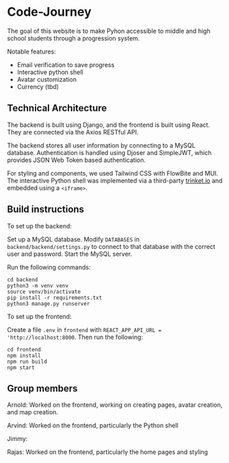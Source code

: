 # Code-Journey

The goal of this website is to make Pyhon accessible to middle and high school students through a progression system.

Notable features:
* Email verification to save progress
* Interactive python shell
* Avatar customization
* Currency (tbd)

## Technical Architecture

The backend is built using Django, and the frontend is built using React. They are connected via the Axios RESTful API.

The backend stores all user information by connecting to a MySQL database. Authentication is handled using Djoser and SimpleJWT, which provides JSON Web Token based authentication.

For styling and components, we used Tailwind CSS with FlowBite and MUI. The interactive Python shell was implemented via a third-party [trinket.io](https://trinket.io) and embedded using a `<iframe>`.

## Build instructions

To set up the backend:

Set up a MySQL database. Modify `DATABASES` in `backend/backend/settings.py` to connect to that database with the correct user and password. Start the MySQL server.

Run the following commands:
```
cd backend
python3 -m venv venv
source venv/bin/activate
pip install -r requirements.txt
python3 manage.py runserver
```

To set up the frontend:

Create a file `.env` in `frontend` with `REACT_APP_API_URL = 'http://localhost:8000`. Then run the following:
```
cd frontend
npm install
npm run build
npm start
```

## Group members

Arnold: Worked on the frontend, working on creating pages, avatar creation, and map creation.

Arvind: Worked on the frontend, particularly the Python shell

Jimmy:

Rajas: Worked on the frontend, particularly the home pages and styling

